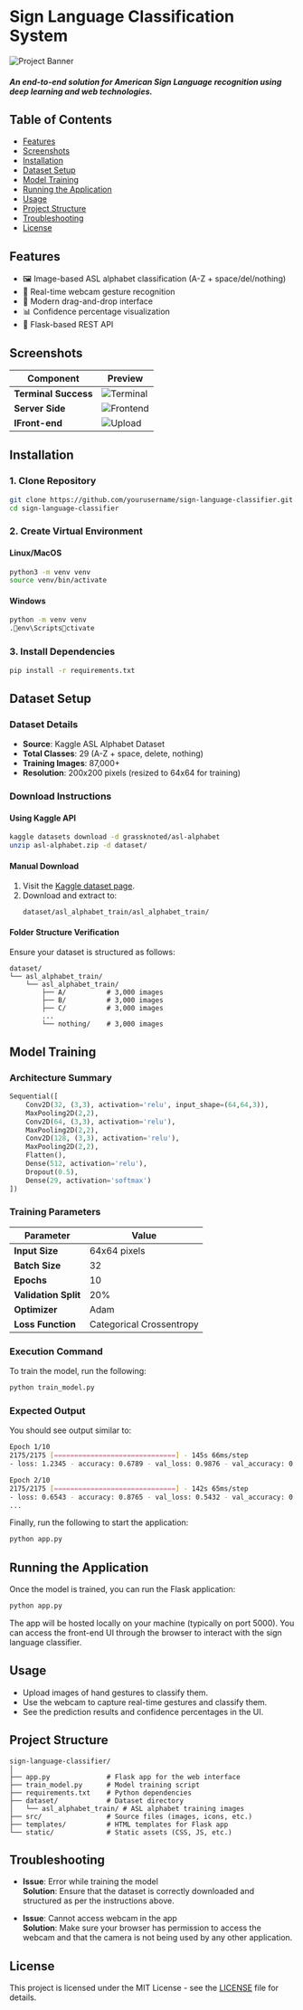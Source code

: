 
# Sign Language Classification System

![Project Banner](./src/Banner.png)

<h5>An end-to-end solution for American Sign Language recognition using deep learning and web technologies.</h5>


## Table of Contents
- [Features](#features)
- [Screenshots](#screenshots)
- [Installation](#installation)
- [Dataset Setup](#dataset-setup)
- [Model Training](#model-training)
- [Running the Application](#running-the-application)
- [Usage](#usage)
- [Project Structure](#project-structure)
- [Troubleshooting](#troubleshooting)
- [License](#license)

## Features
- 🖼️ Image-based ASL alphabet classification (A-Z + space/del/nothing)
- 📸 Real-time webcam gesture recognition
- 🎨 Modern drag-and-drop interface
- 📊 Confidence percentage visualization
- 🚀 Flask-based REST API

## Screenshots
| Component | Preview |
|-----------|---------|
| **Terminal Success** | ![Terminal](./src/Terminal_Success.png) |
| **Server Side** | ![Frontend](./src/Server.png) |
| **IFront-end** | ![Upload](./src/Web_Success.png) |


## Installation

### 1. Clone Repository
```bash
git clone https://github.com/yourusername/sign-language-classifier.git
cd sign-language-classifier
```

### 2. Create Virtual Environment

#### Linux/MacOS
```bash
python3 -m venv venv
source venv/bin/activate
```

#### Windows
```bash
python -m venv venv
.env\Scriptsctivate
```

### 3. Install Dependencies
```bash
pip install -r requirements.txt
```

## Dataset Setup

### Dataset Details
- **Source**: Kaggle ASL Alphabet Dataset  
- **Total Classes**: 29 (A-Z + space, delete, nothing)  
- **Training Images**: 87,000+  
- **Resolution**: 200x200 pixels (resized to 64x64 for training)  

### Download Instructions

#### Using Kaggle API
```bash
kaggle datasets download -d grassknoted/asl-alphabet
unzip asl-alphabet.zip -d dataset/
```

#### Manual Download
1. Visit the [Kaggle dataset page](https://www.kaggle.com/grassknoted/asl-alphabet).
2. Download and extract to:
   ```
   dataset/asl_alphabet_train/asl_alphabet_train/
   ```

#### Folder Structure Verification
Ensure your dataset is structured as follows:
```
dataset/
└── asl_alphabet_train/
    └── asl_alphabet_train/
        ├── A/          # 3,000 images
        ├── B/          # 3,000 images
        ├── C/          # 3,000 images
        ...
        └── nothing/    # 3,000 images
```

## Model Training

### Architecture Summary

```python
Sequential([
    Conv2D(32, (3,3), activation='relu', input_shape=(64,64,3)),
    MaxPooling2D(2,2),
    Conv2D(64, (3,3), activation='relu'),
    MaxPooling2D(2,2),
    Conv2D(128, (3,3), activation='relu'),
    MaxPooling2D(2,2),
    Flatten(),
    Dense(512, activation='relu'),
    Dropout(0.5),
    Dense(29, activation='softmax')
])
```

### Training Parameters

| Parameter          | Value               |
|--------------------|---------------------|
| **Input Size**      | 64x64 pixels        |
| **Batch Size**      | 32                  |
| **Epochs**          | 10                  |
| **Validation Split**| 20%                 |
| **Optimizer**       | Adam                |
| **Loss Function**   | Categorical Crossentropy |

### Execution Command
To train the model, run the following:
```bash
python train_model.py
```

### Expected Output
You should see output similar to:
```bash
Epoch 1/10
2175/2175 [==============================] - 145s 66ms/step 
- loss: 1.2345 - accuracy: 0.6789 - val_loss: 0.9876 - val_accuracy: 0.7654

Epoch 2/10
2175/2175 [==============================] - 142s 65ms/step
- loss: 0.6543 - accuracy: 0.8765 - val_loss: 0.5432 - val_accuracy: 0.8765
...
```

Finally, run the following to start the application:
```bash
python app.py
```

## Running the Application
Once the model is trained, you can run the Flask application:
```bash
python app.py
```

The app will be hosted locally on your machine (typically on port 5000). You can access the front-end UI through the browser to interact with the sign language classifier.

## Usage
- Upload images of hand gestures to classify them.
- Use the webcam to capture real-time gestures and classify them.
- See the prediction results and confidence percentages in the UI.

## Project Structure
```
sign-language-classifier/
│
├── app.py              # Flask app for the web interface
├── train_model.py      # Model training script
├── requirements.txt    # Python dependencies
├── dataset/            # Dataset directory
│   └── asl_alphabet_train/ # ASL alphabet training images
├── src/                # Source files (images, icons, etc.)
├── templates/          # HTML templates for Flask app
└── static/             # Static assets (CSS, JS, etc.)
```

## Troubleshooting
- **Issue**: Error while training the model  
  **Solution**: Ensure that the dataset is correctly downloaded and structured as per the instructions above.

- **Issue**: Cannot access webcam in the app  
  **Solution**: Make sure your browser has permission to access the webcam and that the camera is not being used by any other application.

## License
This project is licensed under the MIT License - see the [LICENSE](LICENSE) file for details.

